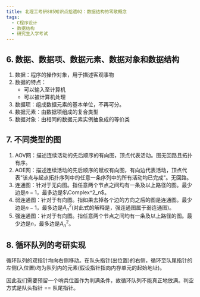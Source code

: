 ```yaml
---
title: 北理工考研885知识点拾遗02：数据结构的零散概念
tags: 
  - C程序设计
  - 数据结构
  - 研究生入学考试
---
```


## 6. 数据、数据项、数据元素、数据对象和数据结构

1. 数据：程序的操作对象，用于描述客观事物
2. 数据的特点：
   - 可以输入至计算机
   - 可以被计算机处理
3. 数据项：组成数据元素的基本单位，不再可分。
4. 数据元素：由数据项组成的复合类型
5. 数据对象：由相同的数据元素实例抽象成的等价类

## 7. 不同类型的图

1. AOV网：描述连续活动的先后顺序的有向图，顶点代表活动。图无回路且拓扑有序。
2. AOE网：描述连续活动的先后顺序的赋权有向图，有向边代表活动，顶点代表"该点与起点拓扑序列中的任意一条序列中的所有活动均已完成"。无回路。
3. 连通图：针对于无向图。指任意两个节点之间均有一条及以上路径的图。最少边是$n-1$，最多边是$\Complex^2_n$。
4. 弱连通图：针对于有向图。指如果去掉各个边的方向之后的图是连通图。最少边是$n-1$，最多边是$A^2_n$(对此式的解释是，强连通图属于弱连通图)。
5. 强连通图：针对于有向图。指任意两个节点之间均有一条及以上路径的图。最少边是$n$，最多边是$A^2_n$。

## 8. 循环队列的考研实现

循环队列的双指针均向右侧移动。在队头指针(出位置)的右侧，循环至队尾指针的左侧(入位置)均为队列内的元素(假设指针指向内存单元的起始地址)。

因此我们需要预留一个哨兵位置作为判满条件，故循环队列不能真正地放满。判空方式是队头指针 == 队尾指针。

